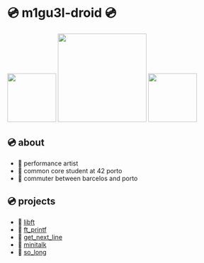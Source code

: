 # 💿 m1gu3l-droid 💿

<div id="header" align="left">
  <a href="https://github.com/m1gu3l-droid"></a>
  <img height="110" src="https://github-readme-stats.vercel.app/api?username=m1gu3l-droid&show_icons=true&theme=dark&include_all_commits=true&count_private=true"/>
  <img src="https://media.giphy.com/media/ekBL4SQQBkwWhFIHrY/giphy.gif" width="200"/>
  <img height="110" src="https://github-readme-stats.vercel.app/api/top-langs/?username=m1gu3l-droid&layout=compact&langs_count=7&theme=dark"/>
</div> 

## 💿 about
- 💾 performance artist 
- 💾 common core student at 42 porto
- 💾 commuter between barcelos and porto


## 💿 projects
- 💾 [libft](https://github.com/m1gu3l-droid/libft)
- 💾 [ft_printf](https://github.com/m1gu3l-droid/ft_printf)
- 💾 [get_next_line](https://github.com/m1gu3l-droid/get_next_line)
- 💾 [minitalk](https://github.com/m1gu3l-droid/minitalk)
- 💾 [so_long](https://github.com/m1gu3l-droid/so_long)


<!--
<div id="header" align="left">
  <img src="https://media.giphy.com/media/UDvlM48DtAoo0/giphy.gif" width="300"/>
</div>
-->
<!--
**m1gu3l-droid/m1gu3l-droid** is a ✨ _special_ ✨ repository because its `README.md` (this file) appears on your GitHub profile.

Here are some ideas to get you started:

- 🔭 I’m currently working on ...
- 🌱 I’m currently learning ...
- 👯 I’m looking to collaborate on ...
- 🤔 I’m looking for help with ...
- 💬 Ask me about ...
- 📫 How to reach me: ...
- 😄 Pronouns: ...
- ⚡ Fun fact: ...
-->
